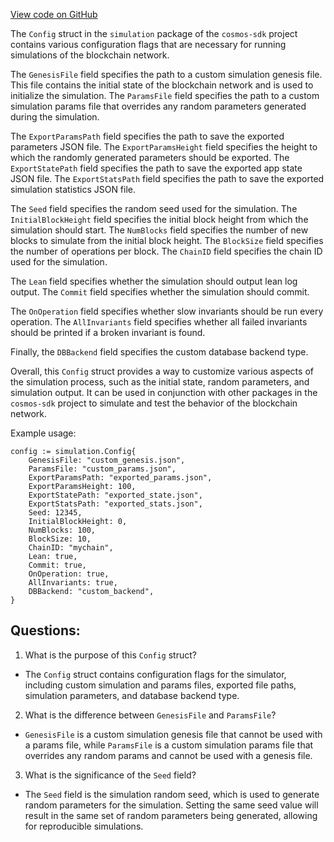 [View code on GitHub](https://github.com/cosmos/cosmos-sdk.git/types/simulation/config.go)

The `Config` struct in the `simulation` package of the `cosmos-sdk` project contains various configuration flags that are necessary for running simulations of the blockchain network. 

The `GenesisFile` field specifies the path to a custom simulation genesis file. This file contains the initial state of the blockchain network and is used to initialize the simulation. The `ParamsFile` field specifies the path to a custom simulation params file that overrides any random parameters generated during the simulation. 

The `ExportParamsPath` field specifies the path to save the exported parameters JSON file. The `ExportParamsHeight` field specifies the height to which the randomly generated parameters should be exported. The `ExportStatePath` field specifies the path to save the exported app state JSON file. The `ExportStatsPath` field specifies the path to save the exported simulation statistics JSON file. 

The `Seed` field specifies the random seed used for the simulation. The `InitialBlockHeight` field specifies the initial block height from which the simulation should start. The `NumBlocks` field specifies the number of new blocks to simulate from the initial block height. The `BlockSize` field specifies the number of operations per block. The `ChainID` field specifies the chain ID used for the simulation. 

The `Lean` field specifies whether the simulation should output lean log output. The `Commit` field specifies whether the simulation should commit. 

The `OnOperation` field specifies whether slow invariants should be run every operation. The `AllInvariants` field specifies whether all failed invariants should be printed if a broken invariant is found. 

Finally, the `DBBackend` field specifies the custom database backend type. 

Overall, this `Config` struct provides a way to customize various aspects of the simulation process, such as the initial state, random parameters, and simulation output. It can be used in conjunction with other packages in the `cosmos-sdk` project to simulate and test the behavior of the blockchain network. 

Example usage:
```
config := simulation.Config{
    GenesisFile: "custom_genesis.json",
    ParamsFile: "custom_params.json",
    ExportParamsPath: "exported_params.json",
    ExportParamsHeight: 100,
    ExportStatePath: "exported_state.json",
    ExportStatsPath: "exported_stats.json",
    Seed: 12345,
    InitialBlockHeight: 0,
    NumBlocks: 100,
    BlockSize: 10,
    ChainID: "mychain",
    Lean: true,
    Commit: true,
    OnOperation: true,
    AllInvariants: true,
    DBBackend: "custom_backend",
}
```
## Questions: 
 1. What is the purpose of this `Config` struct?
- The `Config` struct contains configuration flags for the simulator, including custom simulation and params files, exported file paths, simulation parameters, and database backend type.

2. What is the difference between `GenesisFile` and `ParamsFile`?
- `GenesisFile` is a custom simulation genesis file that cannot be used with a params file, while `ParamsFile` is a custom simulation params file that overrides any random params and cannot be used with a genesis file.

3. What is the significance of the `Seed` field?
- The `Seed` field is the simulation random seed, which is used to generate random parameters for the simulation. Setting the same seed value will result in the same set of random parameters being generated, allowing for reproducible simulations.